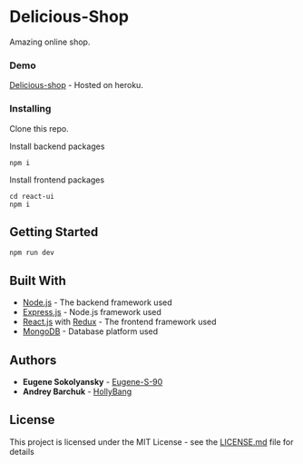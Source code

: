# Delicious-Shop

Amazing online shop.

### Demo

[Delicious-shop](https://delicious-shop.herokuapp.com/) - Hosted on heroku.

### Installing

Clone this repo.

Install backend packages

```
npm i
```

Install frontend packages

```
cd react-ui
npm i
```

## Getting Started

```
npm run dev
```

## Built With

* [Node.js](https://nodejs.org) - The backend framework used
* [Express.js](https://github.com/expressjs/express) - Node.js framework used
* [React.js](https://github.com/facebook/react) with [Redux](https://redux.js.org/) - The frontend framework used
* [MongoDB](https://www.mongodb.com/) - Database platform used


## Authors

* **Eugene Sokolyansky** - [Eugene-S-90](https://github.com/Eugene-S-90)
* **Andrey Barchuk** - [HollyBang](https://github.com/HollyBang)


## License

This project is licensed under the MIT License - see the [LICENSE.md](LICENSE.md) file for details


